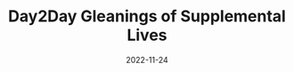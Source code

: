 ---
slug: "/issue-1"
date: "2022-11-24"
title: "Day2Day Gleanings of Supplemental Lives"
questions:
  - "What fictional (or famous) characters would you assign to your team?"
  - "Que tal, amigo?"
  - "Describe your perfect day."
---